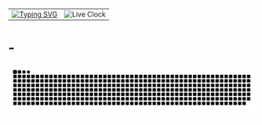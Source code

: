 <table style="border-collapse: collapse; width: 100%; text-align: center;">
  <tr>
    <td style="border: none; vertical-align: middle;">
      <a href="https://git.io/typing-svg">
        <img src="https://readme-typing-svg.demolab.com?letterSpacing=-1px&center=true&vCenter=true&font=Fira+Code&duration=2000&pause=1000&width=435&lines=+👋Hi...;🌍+Welcome+to+My+GitHub+Profile;💻+Me+is+Junior+Java+Web+Developer;heh" alt="Typing SVG">
      </a>
    </td>
    <td style="border: none; vertical-align: middle;">
      <img src="https://raw.githubusercontent.com/beekaa6/beekaa6/output/clock.svg" alt="Live Clock">
    </td>
  </tr>
</table>

# -

<img src="https://raw.githubusercontent.com/beekaa6/beekaa6/output/snake.svg" width = 1500 alt="Snake animation" />
